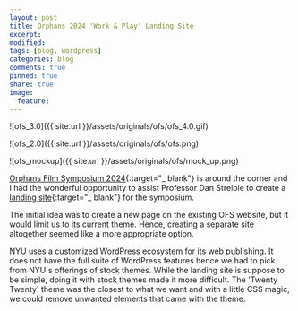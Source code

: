```yaml
---
layout: post
title: Orphans 2024 'Work & Play' Landing Site
excerpt:
modified:
tags: [blog, wordpress]
categories: blog
comments: true
pinned: true
share: true
image:
  feature:
---
```


![ofs_3.0]({{ site.url }}/assets/originals/ofs/ofs_4.0.gif)

![ofs_2.0]({{ site.url }}/assets/originals/ofs/ofs.png)

![ofs_mockup]({{ site.url }}/assets/originals/ofs/mock_up.png)

[Orphans Film Symposium 2024](https://wp.nyu.edu/orphanfilm/){:target="\_ blank"} is around the corner and I had the wonderful opportunity to assist Professor Dan Streible to create a [landing site](https://wp.nyu.edu/orphans2024/){:target="\_ blank"} for the symposium.

The initial idea was to create a new page on the existing OFS website, but it would limit us to its current theme. Hence, creating a separate site altogether seemed like a more appropriate option.

NYU uses a customized WordPress ecosystem for its web publishing. It does not have the full suite of WordPress features hence we had to pick from NYU's offerings of stock themes. While the landing site is suppose to be simple, doing it with stock themes made it more difficult. The 'Twenty Twenty' theme was the closest to what we want and with a little CSS magic, we could remove unwanted elements that came with the theme.
